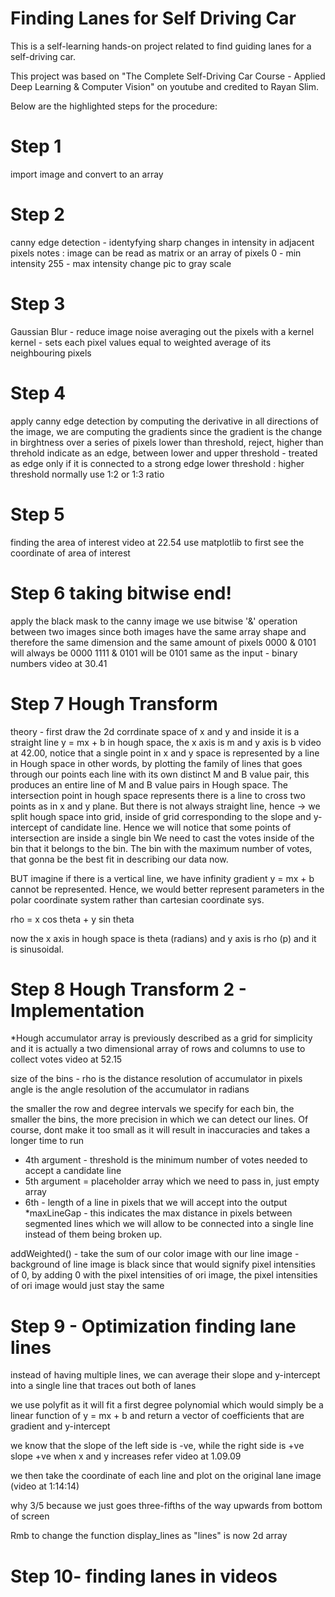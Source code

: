 # Finding Lanes for Self Driving Car
This is a self-learning hands-on project related to find guiding lanes for a self-driving car.  

This project was based on "The Complete Self-Driving Car Course - Applied Deep Learning & Computer Vision" on youtube and credited to Rayan Slim. 

Below are the highlighted steps for the procedure:

# Step 1
import image and convert to an array

# Step 2
canny edge detection - identyfying sharp changes in intensity in adjacent pixels
notes : image can be read as matrix or an array of pixels
0 - min intensity 255 - max intensity
change pic to gray scale

# Step 3
Gaussian Blur - reduce image noise
averaging out the pixels with a kernel
kernel - sets each pixel values equal to weighted average of its neighbouring pixels

# Step 4
apply canny edge detection
by computing the derivative in all directions of the image, we are computing the gradients
since the gradient is the change in birghtness over a series of pixels
lower than threshold, reject, higher than threhold indicate as an edge, between lower and upper threshold - treated as edge only if it is connected to a strong edge
lower threshold : higher threshold normally use 1:2 or 1:3 ratio

# Step 5
finding the area of interest  video at 22.54
use matplotlib to first see the coordinate of area of interest


# Step 6 taking bitwise end!
apply the black mask to the canny image
we use bitwise '&' operation between two images
since both images have the same array shape and therefore
the same dimension and the same amount of pixels
0000 & 0101 will always be 0000
1111 & 0101 will be  0101 same as the input - binary numbers video at 30.41

# Step 7 Hough Transform
theory - first draw the 2d corrdinate space of x and y and inside it is a straight line
y = mx + b
in hough space, the x axis is m and y axis is b
video at 42.00, notice that a single point in x and y space is represented 
by a line in Hough space
in other words, by plotting the family of lines that goes through our points
each line with its own distinct M and B value pair, this produces an entire line of
M and B value pairs in Hough space.
The intersection point in hough space represents there is a line to cross
two points as in x and y plane. 
But there is not always straight line, hence ->
we split hough space into grid, inside of grid corresponding to the slope
and y- intercept of candidate line.
Hence we will notice that some points of intersection are inside a single bin
We need to cast the votes inside of the bin that it belongs to the bin.
The bin with the maximum number of votes, that gonna be the best fit in describing
our data now. 

BUT imagine if there is a vertical line, we have infinity gradient
y = mx + b cannot be represented. Hence, we would better represent parameters
in the polar coordinate system rather than cartesian coordinate sys. 

rho = x cos theta + y sin theta

now the x axis in hough space is theta (radians) and y axis is rho (p)
and it is sinusoidal. 

# Step 8 Hough Transform 2 - Implementation
*Hough accumulator array is previously described as a grid for simplicity
and it is actually a two dimensional array of rows and columns to use to collect votes
 video at 52.15

size of the bins - rho is the distance resolution of accumulator in pixels
angle is the angle resolution of the accumulator in radians 

the smaller the row and degree intervals we specify for each bin, the smaller the bins, 
the more precision in which we can detect our lines. Of course, dont make it too
small as it will result in inaccuracies and takes a longer time to run


* 4th argument - threshold is the minimum number of votes needed to accept a candidate line
* 5th argument = placeholder array which we need to pass in, just empty array
* 6th - length of a line in pixels that we will accept into the output
*maxLineGap - this indicates the max distance in pixels between segmented lines
		which we will allow to be connected into a single line instead of them being broken up. 

addWeighted() - take the sum of our color image with our line image
			- background of line image is black since that would signify pixel intensities
			 	of 0, by adding 0 with the pixel intensities of ori image, the pixel
			 	intensities of ori image would just stay the same


# Step 9 - Optimization finding lane lines
instead of having multiple lines, we can average their slope and y-intercept
into a single line that traces out both of lanes

we use polyfit as it will fit a first degree polynomial which would simply be a
linear function of y = mx + b and return a vector of coefficients that are gradient and y-intercept

we know that the slope of the left side is -ve, while the right side is +ve
   slope +ve when x and y increases refer video at 1.09.09


we then take the coordinate of each line and plot on the original lane image (video at 1:14:14)

why 3/5 because we just goes three-fifths of the way upwards from bottom of screen

Rmb to change the function display_lines as "lines" is now 2d array

# Step 10- finding lanes in videos



